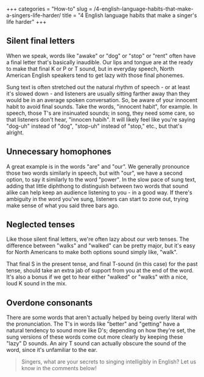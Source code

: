 +++
categories = "How-to"
slug = /4-english-language-habits-that-make-a-singers-life-harder/
title = "4 English language habits that make a singer&#039;s life harder"
+++

## Silent final letters

When we speak, words like "awake" or "dog" or "stop" or "rent" often have a final letter that's basically inaudible. Our lips and tongue are at the ready to make that final K or P or T sound, but in everyday speech, North American English speakers tend to get lazy with those final phonemes.

Sung text is often stretched out the natural rhythm of speech - or at least it's slowed down - and listeners are usually sitting farther away than they would be in an average spoken conversation. So, be aware of your innocent habit to avoid final sounds. Take the words, "innocent habit", for example. In speech, those T's are insinuated sounds; in song, they need some care, so that listeners don't hear, "innocen habih". It will likely feel like you're saying "dog-uh" instead of "dog", "stop-uh" instead of "stop," etc., but that's alright.

## Unnecessary homophones

A great example is in the words "are" and "our". We generally pronounce those two words similarly in speech, but with "our", we have a second option, to say it similarly to the word "power". In the slow pace of sung text, adding that little diphthong to distinguish between two words that sound alike can help keep an audience listening to you - in a good way. If there's ambiguity in the word you've sung, listeners can start to zone out, trying make sense of what you said three bars ago.

## Neglected tenses

Like those silent final letters, we're often lazy about our verb tenses. The difference between "walks" and "walked" can be pretty major, but it's easy for North Americans to make both options sound simply like, "walk".

That final S in the present tense, and final T-sound (in this case) for the past tense, should take an extra jab of support from you at the end of the word. It's also a bonus if we get to hear either "walked" or "walks" with a nice, loud K sound in the mix.

## Overdone consonants

There are some words that aren't actually helped by being overly literal with the pronunciation. The T's in words like "better" and "getting" have a natural tendency to sound more like D's; depending on how they're set, the sung versions of these words come out more clearly by keeping these "lazy" D sounds. An airy T sound can actually obscure the sound of the word, since it's unfamiliar to the ear.

>Singers, what are your secrets to singing intelligibly in English? Let us know in the comments below!
